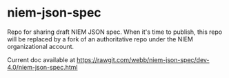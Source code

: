# niem-json-spec
Repo for sharing draft NIEM JSON spec. When it's time to publish, this repo will be replaced by a fork of an authoritative repo under the NIEM organizational account.

Current doc available at <https://rawgit.com/webb/niem-json-spec/dev-4.0/niem-json-spec.html>
